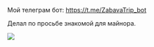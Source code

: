 Мой телеграм бот: https://t.me/ZabavaTrip_bot

Делал по просьбе знакомой для майнора.


![]("https://github.com/sacr1ficerq/telegram_bot/labazer.gif")

